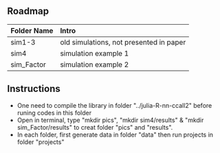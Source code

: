 

Roadmap
---------
|Folder Name |     Intro            |
|:------ |:----------- |
|sim1-3| old simulations, not presented in paper|
|sim4| simulation example 1 |
|sim_Factor| simulation example 2 |

Instructions
---------
* One need to compile the library in folder "../julia-R-nn-ccall2" before runing codes in this folder
* Open in terminal, type "mkdir pics", "mkdir sim4/results" & "mkdir sim_Factor/results" to creat folder "pics" and  "results".
* In each folder, first generate data in folder "data" then run projects in folder "projects"



